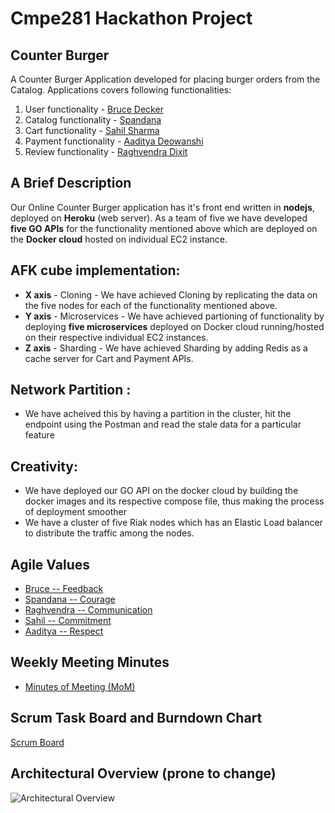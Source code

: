 # Cmpe281 Hackathon Project

## Counter Burger
A Counter Burger Application developed for placing burger orders from the Catalog. Applications covers following functionalities:

1. User functionality    - [Bruce Decker](https://github.com/Bruce-Decker)
2. Catalog functionality - [Spandana](https://github.com/spandana7)
3. Cart functionality    - [Sahil Sharma](https://github.com/Sahil12S)
4. Payment functionality - [Aaditya Deowanshi](https://github.com/iamdeowanshi)
5. Review functionality  - [Raghvendra Dixit](https://github.com/raghvendra1218)

## A Brief Description
Our Online Counter Burger application has it's front end written in **nodejs**, deployed on **Heroku** (web server). As a team of five we have developed **five GO APIs** for the functionality mentioned above which are deployed on the **Docker cloud** hosted on individual EC2 instance.  

## AFK cube implementation:
* **X axis** - Cloning - We have achieved Cloning by replicating the data on the five nodes for each of the functionality mentioned above.  
* **Y axis** - Microservices - We have achieved partioning of functionality by deploying **five microservices** deployed on Docker cloud running/hosted on their respective individual EC2 instances.
* **Z axis** - Sharding - We have achieved Sharding by adding Redis as a cache server for Cart and Payment APIs.  

## Network Partition :
* We have acheived this by having a partition in the cluster, hit the endpoint using the Postman and read the stale data for a particular feature

## Creativity:
* We have deployed our GO API on the docker cloud by building the docker images and its respective compose file, thus making the process of deployment smoother
* We have a cluster of five Riak nodes which has an Elastic Load balancer to distribute the traffic among the nodes.  

## Agile Values
* [Bruce      -- Feedback](https://github.com/nguyensjsu/team281-avengers/blob/master/Project_documentation/Feedback_Bruce_Decker.md) 
* [Spandana   -- Courage](https://github.com/nguyensjsu/team281-avengers/blob/master/Project_documentation/Courage_Spandana_Padala.md)  
* [Raghvendra -- Communication](https://github.com/nguyensjsu/team281-avengers/blob/master/Project_documentation/Communication_Raghvendra_Dixit.md)  
* [Sahil 	  -- Commitment](https://github.com/nguyensjsu/team281-avengers/blob/master/Project_documentation/Commitment_Sahil_Sharma.md)  
* [Aaditya 	  -- Respect](https://github.com/nguyensjsu/team281-avengers/blob/master/Project_documentation/Respect_Aaditya_Deowanshi.md)

## Weekly Meeting Minutes
* [Minutes of Meeting (MoM)](https://github.com/nguyensjsu/team281-avengers/blob/master/Project_documentation/Minutes_Meeting.md)

## Scrum Task Board and Burndown Chart
[Scrum Board](https://docs.google.com/spreadsheets/d/1z64gIJFuMCL1kQezgWRH7tGAvfGzGJWe3HYVcTRya50/edit?usp=sharing)

## Architectural Overview (prone to change)
![Architectural Overview](https://github.com/nguyensjsu/team281-avengers/blob/master/Project_documentation/Counter%20Burger%20Arch.png)
